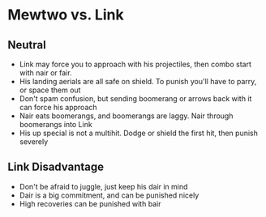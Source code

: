 # Mewtwo vs. Link

## Neutral

- Link may force you to approach with his projectiles, then combo start with nair or fair.
- His landing aerials are all safe on shield. To punish you'll have to parry, or space them out
- Don't spam confusion, but sending boomerang or arrows back with it can force his approach
- Nair eats boomerangs, and boomerangs are laggy. Nair through boomerangs into Link
- His up special is not a multihit. Dodge or shield the first hit, then punish severely


## Link Disadvantage

- Don't be afraid to juggle, just keep his dair in mind
- Dair is a big commitment, and can be punished nicely
- High recoveries can be punished with bair
